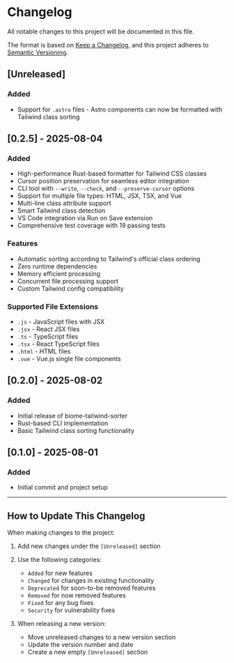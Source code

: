 # Changelog

All notable changes to this project will be documented in this file.

The format is based on [Keep a Changelog](https://keepachangelog.com/en/1.0.0/),
and this project adheres to [Semantic Versioning](https://semver.org/spec/v2.0.0.html).

## [Unreleased]

### Added
- Support for `.astro` files - Astro components can now be formatted with Tailwind class sorting

## [0.2.5] - 2025-08-04

### Added
- High-performance Rust-based formatter for Tailwind CSS classes
- Cursor position preservation for seamless editor integration
- CLI tool with `--write`, `--check`, and `--preserve-cursor` options
- Support for multiple file types: HTML, JSX, TSX, and Vue
- Multi-line class attribute support
- Smart Tailwind class detection
- VS Code integration via Run on Save extension
- Comprehensive test coverage with 19 passing tests

### Features
- Automatic sorting according to Tailwind's official class ordering
- Zero runtime dependencies
- Memory efficient processing
- Concurrent file processing support
- Custom Tailwind config compatibility

### Supported File Extensions
- `.js` - JavaScript files with JSX
- `.jsx` - React JSX files  
- `.ts` - TypeScript files
- `.tsx` - React TypeScript files
- `.html` - HTML files
- `.vue` - Vue.js single file components

## [0.2.0] - 2025-08-02

### Added
- Initial release of biome-tailwind-sorter
- Rust-based CLI implementation
- Basic Tailwind class sorting functionality

## [0.1.0] - 2025-08-01

### Added
- Initial commit and project setup

---

## How to Update This Changelog

When making changes to the project:

1. Add new changes under the `[Unreleased]` section
2. Use the following categories:
   - `Added` for new features
   - `Changed` for changes in existing functionality  
   - `Deprecated` for soon-to-be removed features
   - `Removed` for now removed features
   - `Fixed` for any bug fixes
   - `Security` for vulnerability fixes

3. When releasing a new version:
   - Move unreleased changes to a new version section
   - Update the version number and date
   - Create a new empty `[Unreleased]` section